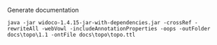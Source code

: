 Generate documentation

```
java -jar widoco-1.4.15-jar-with-dependencies.jar -crossRef -rewriteAll -webVowl -includeAnnotationProperties -oops -outFolder docs\topo\1.1 -ontFile docs\topo\topo.ttl
```